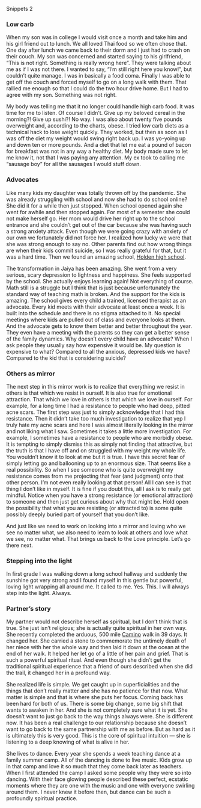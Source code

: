 Snippets 2

### Low carb

When my son was in college I would visit once a month and take him and his girl friend out to lunch. We all loved Thai food so we often chose that. One day after lunch we came back to their dorm and I just had to crash on their couch. My son was concerned and started saying to his girlfriend, “This is not right. Something is really wrong here”. They were talking about me as if I was not there. I wanted to say, “I’m still right here you know!”, but couldn’t quite manage. I was in basically a food coma. Finally I was able to get off the couch and forced myself to go on a long walk with them. That rallied me enough so that I could do the two hour drive home. But I had to agree with my son. Something was not right.

My body was telling me that it no longer could handle high carb food. It was time for me to listen. Of course I didn’t. Give up my beloved cereal in the morning?! Give up sushi?! No way. I was also about  twenty five pounds overweight and, according to the charts, obese. I tried low carb diets as a technical hack to lose weight quickly. They worked, but then as soon as I was off the diet my weight would swing right back up. I was yo-yoing up and down ten or more pounds.  And a diet that let me eat a pound of bacon for breakfast was not in any way a healthy diet. My body made sure to let me know it, not that I was paying any attention. My ex took to calling me “sausage boy” for all the sausages I would stuff down.

### Advocates
Like many kids my daughter was totally thrown off by the pandemic. She was already struggling with school and now she had to do school online? She did it for a while then just stopped. When school opened again she went for awhile and then stopped again. For most of a semester she could not make herself go. Her mom would drive her right up to the school entrance and she couldn’t get out of the car because she was having such a strong anxiety attack. Even though we were going crazy with anxiety of our own we fortunately did not force her. I realized how lucky we were that she was strong enough to say no. Other parents find out how wrong things are when their kids commit suicide, so I was really grateful for that, but it was a hard time. Then we found an amazing school, [Holden high school][1].  

The transformation in Jaiya has been amazing. She went from a very serious, scary depression to  lightness and happiness. She feels supported by the school. She actually enjoys learning again! Not everything of course. Math still is a struggle but I think that is just because unfortunately the standard way of teaching math is broken. And the support for the kids is amazing. The school gives every child a trained, licensed therapist as an advocate. Every kid meets with their advocate at least once a week. It is built into the schedule and there is no stigma attached to it. No special meetings where kids are pulled out of class and everyone looks at them. And the advocate gets to know them better and better throughout the year. They even have a meeting with the parents so they can get a better sense of the family dynamics. Why doesn’t every child have an advocate? When I ask people they usually say how expensive it would be. My question is expensive to what? Compared to all the anxious, depressed kids we have? Compared to the kid that is considering suicide? 

### Others as mirror

The next step in this mirror work is to realize that everything we resist in others is that which we resist in ourself. It is also true for emotional attraction. That which we love in others is that which we love in ourself. For example, for a long time I had a resistance to people who had deep, pitted acne scars. The first step was just to simply acknowledge that I had this resistance. Then it didn’t take too much investigation to realize that yep I truly hate my acne scars and here I was almost literally looking in the mirror and not liking what I saw. Sometimes it takes a little more investigation. For example, I sometimes have a resistance to people who are morbidly obese.  It is tempting to simply dismiss this as simply not finding that attractive, but the truth is that I have off and on struggled with my weight my whole life. You wouldn’t know it to look at me but it is true. I have this secret fear of simply letting go and ballooning up to an enormous size. That seems like a real possibility. So when I see someone who is quite overweight my resistance comes from me projecting that fear (and judgment) onto that other person. I’m not even really looking at that person!  All I can see is that thing I don’t like in myself. It is fine if you doubt this, all I ask is to really get mindful. Notice when you have a strong resistance (or emotional attraction) to someone and then just get curious about why that might be. Hold open the possibility that what you are resisting (or attracted to) is some quite possibly deeply buried part of yourself that you don’t like.

And just like we need to work on looking into a mirror and loving who we see no matter what, we also need to learn to look at others and love what we see, no matter what. That brings us back to the Love principle. Let’s go there next.

### Stepping into the light

In first grade I was walking down a long school hallway and suddenly the sunshine got very strong and I found myself in this gentle but powerful, loving light wrapping all around me. It called to me. Yes. This. I will always step into the light. Always. 

### Partner’s story

My partner would not describe herself as spiritual, but I don’t think that is true. She just isn’t religious; she is actually quite spiritual in her own way. She recently completed the arduous, 500 mile [Camino][2] walk in 39 days. It changed her. She carried a stone to commemorate the untimely death of her niece with her the whole way and then laid it down at the ocean at the end of her walk. It helped her let go of a little of her pain and grief. That is such a powerful spiritual ritual. And even though she didn’t get the traditional spiritual experience that a friend of ours described when she did the trail, it changed her in a profound way.

She realized life is simple. We get caught up in superficialities and the things that don’t really matter and she has no patience for that now. What matter is simple and that is where she puts her focus. Coming back has been hard for both of us. There is some big change, some big shift that wants to awaken in her. And she is not completely sure what it is yet. She doesn’t want to just go back to the way things always were. She is different now. It has been a real challenge to our relationship because she doesn’t want to go back to the same partnership with me as before. But as hard as it is ultimately this is very good. This is the core of spiritual intuition — she is listening to a deep knowing of what is alive in her.

She lives to dance. Every year she spends a week teaching dance at a family summer camp. All of the dancing is done to live music. Kids grow up in that camp and love it so much that they come back later as teachers. When I first attended the camp I asked some people why they were so into dancing. With their face glowing people described these perfect, ecstatic moments where they are one with the music and one with everyone swirling around them. I never knew it before then, but dance can be such a profoundly spiritual practice.

[1]:	https://holdenhigh.org/
[2]:	https://en.wikipedia.org/wiki/Camino_de_Santiago